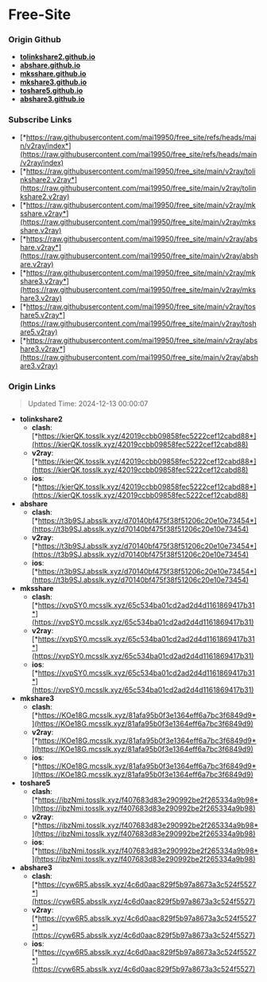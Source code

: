 # Free-Site

### Origin Github

- [**tolinkshare2.github.io**](https://github.com/tolinkshare2/tolinkshare2.github.io)
- [**abshare.github.io**](https://github.com/abshare/abshare.github.io)
- [**mksshare.github.io**](https://github.com/mksshare/mksshare.github.io)
- [**mkshare3.github.io**](https://github.com/mkshare3/mkshare3.github.io)
- [**toshare5.github.io**](https://github.com/toshare5/toshare5.github.io)
- [**abshare3.github.io**](https://github.com/abshare3/abshare3.github.io)

### Subscribe Links

- [*https://raw.githubusercontent.com/mai19950/free_site/refs/heads/main/v2ray/index*](https://raw.githubusercontent.com/mai19950/free_site/refs/heads/main/v2ray/index)
- [*https://raw.githubusercontent.com/mai19950/free_site/main/v2ray/tolinkshare2.v2ray*](https://raw.githubusercontent.com/mai19950/free_site/main/v2ray/tolinkshare2.v2ray)
- [*https://raw.githubusercontent.com/mai19950/free_site/main/v2ray/mksshare.v2ray*](https://raw.githubusercontent.com/mai19950/free_site/main/v2ray/mksshare.v2ray)
- [*https://raw.githubusercontent.com/mai19950/free_site/main/v2ray/abshare.v2ray*](https://raw.githubusercontent.com/mai19950/free_site/main/v2ray/abshare.v2ray)
- [*https://raw.githubusercontent.com/mai19950/free_site/main/v2ray/mkshare3.v2ray*](https://raw.githubusercontent.com/mai19950/free_site/main/v2ray/mkshare3.v2ray)
- [*https://raw.githubusercontent.com/mai19950/free_site/main/v2ray/toshare5.v2ray*](https://raw.githubusercontent.com/mai19950/free_site/main/v2ray/toshare5.v2ray)
- [*https://raw.githubusercontent.com/mai19950/free_site/main/v2ray/abshare3.v2ray*](https://raw.githubusercontent.com/mai19950/free_site/main/v2ray/abshare3.v2ray)

### Origin Links

> Updated Time: 2024-12-13 00:00:07

- **tolinkshare2**
  - **clash**: [*https://kierQK.tosslk.xyz/42019ccbb09858fec5222cef12cabd88*](https://kierQK.tosslk.xyz/42019ccbb09858fec5222cef12cabd88)
  - **v2ray**: [*https://kierQK.tosslk.xyz/42019ccbb09858fec5222cef12cabd88*](https://kierQK.tosslk.xyz/42019ccbb09858fec5222cef12cabd88)
  - **ios**: [*https://kierQK.tosslk.xyz/42019ccbb09858fec5222cef12cabd88*](https://kierQK.tosslk.xyz/42019ccbb09858fec5222cef12cabd88)
- **abshare**
  - **clash**: [*https://t3b9SJ.absslk.xyz/d70140bf475f38f51206c20e10e73454*](https://t3b9SJ.absslk.xyz/d70140bf475f38f51206c20e10e73454)
  - **v2ray**: [*https://t3b9SJ.absslk.xyz/d70140bf475f38f51206c20e10e73454*](https://t3b9SJ.absslk.xyz/d70140bf475f38f51206c20e10e73454)
  - **ios**: [*https://t3b9SJ.absslk.xyz/d70140bf475f38f51206c20e10e73454*](https://t3b9SJ.absslk.xyz/d70140bf475f38f51206c20e10e73454)
- **mksshare**
  - **clash**: [*https://xvpSY0.mcsslk.xyz/65c534ba01cd2ad2d4d1161869417b31*](https://xvpSY0.mcsslk.xyz/65c534ba01cd2ad2d4d1161869417b31)
  - **v2ray**: [*https://xvpSY0.mcsslk.xyz/65c534ba01cd2ad2d4d1161869417b31*](https://xvpSY0.mcsslk.xyz/65c534ba01cd2ad2d4d1161869417b31)
  - **ios**: [*https://xvpSY0.mcsslk.xyz/65c534ba01cd2ad2d4d1161869417b31*](https://xvpSY0.mcsslk.xyz/65c534ba01cd2ad2d4d1161869417b31)
- **mkshare3**
  - **clash**: [*https://KOe18G.mcsslk.xyz/81afa95b0f3e1364eff6a7bc3f6849d9*](https://KOe18G.mcsslk.xyz/81afa95b0f3e1364eff6a7bc3f6849d9)
  - **v2ray**: [*https://KOe18G.mcsslk.xyz/81afa95b0f3e1364eff6a7bc3f6849d9*](https://KOe18G.mcsslk.xyz/81afa95b0f3e1364eff6a7bc3f6849d9)
  - **ios**: [*https://KOe18G.mcsslk.xyz/81afa95b0f3e1364eff6a7bc3f6849d9*](https://KOe18G.mcsslk.xyz/81afa95b0f3e1364eff6a7bc3f6849d9)
- **toshare5**
  - **clash**: [*https://ibzNmi.tosslk.xyz/f407683d83e290992be2f265334a9b98*](https://ibzNmi.tosslk.xyz/f407683d83e290992be2f265334a9b98)
  - **v2ray**: [*https://ibzNmi.tosslk.xyz/f407683d83e290992be2f265334a9b98*](https://ibzNmi.tosslk.xyz/f407683d83e290992be2f265334a9b98)
  - **ios**: [*https://ibzNmi.tosslk.xyz/f407683d83e290992be2f265334a9b98*](https://ibzNmi.tosslk.xyz/f407683d83e290992be2f265334a9b98)
- **abshare3**
  - **clash**: [*https://cyw6R5.absslk.xyz/4c6d0aac829f5b97a8673a3c524f5527*](https://cyw6R5.absslk.xyz/4c6d0aac829f5b97a8673a3c524f5527)
  - **v2ray**: [*https://cyw6R5.absslk.xyz/4c6d0aac829f5b97a8673a3c524f5527*](https://cyw6R5.absslk.xyz/4c6d0aac829f5b97a8673a3c524f5527)
  - **ios**: [*https://cyw6R5.absslk.xyz/4c6d0aac829f5b97a8673a3c524f5527*](https://cyw6R5.absslk.xyz/4c6d0aac829f5b97a8673a3c524f5527)

